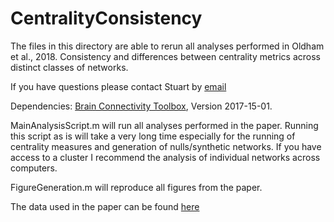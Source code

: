 # CentralityConsistency

The files in this directory are able to rerun all analyses performed in Oldham et al., 2018. Consistency and differences between centrality metrics across distinct classes of networks.

If you have questions please contact Stuart by [email](mailto:stuart.oldham@monash.edu)

Dependencies:
[Brain Connectivity Toolbox](https://sites.google.com/site/bctnet/), Version 2017-15-01.

MainAnalysisScript.m will run all analyses performed in the paper. Running this script as is will take a very long time especially for the running of centrality measures and generation of nulls/synthetic networks. If you have access to a cluster I recommend the analysis of individual networks across computers.

FigureGeneration.m will reproduce all figures from the paper.

The data used in the paper can be found [here](https://figshare.com/s/22c5b72b574351d03edf)
